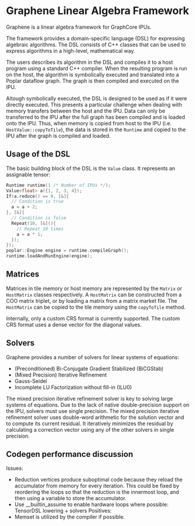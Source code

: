 # Graphene Linear Algebra Framework
Graphene is a linear algebra framework for GraphCore IPUs. 

The framework provides a domain-specific language (DSL) for expressing algebraic algorithms. The DSL consists of C++ classes that can be used to express algorithms in a high-level, mathematical way. 

The users describes its algorithm in the DSL and compiles it to a host program using a standard C++ compiler. When the resulting program is run on the host, the algorithm is symbolically executed and translated into a Poplar dataflow graph. The graph is then compiled and executed on the IPU.

Altough symbolically executed, the DSL is designed to be used as if it were directly executed. This presents a particular challenge when dealing with memory transfers between the host and the IPU. Data can only be transferred to the IPU after the full graph has been compiled and is loaded onto the IPU. Thus, when memory is copied from host to the IPU (i.e. `HostValue::copyToTile`), the data is stored in the `Runtime` and copied to the IPU after the graph is compiled and loaded.

## Usage of the DSL
The basic building block of the DSL is the `Value` class. It represents an assignable tensor:
```C++
Runtime runtime(1 /* Number of IPUs */);
Value<float> a({1, 2, 3, 4});
If(a.reduce() == 0, [&]{
  // Condition is true
  a = a + 2;
}, [&]{
  // Condition is false
  Repeat(10, [&](){
    // Repeat 10 times
    a = a * 1;
  });
});
poplar::Engine engine = runtime.compileGraph();
runtime.loadAndRunEngine(engine);
```

## Matrices
Matrices in tile memory or host memory are represented by the `Matrix` or `HostMatrix` classes respectively. A `HostMatrix` can be constructed from a COO matrix triplet, or by loading a matrix from a matrix market file. The `HostMatrix` can be copied to the tile memory using the `copyToTile` method.
 
Internally, only a custom CRS format is currently supported. The custom CRS format uses a dense vector for the diagonal values.

## Solvers
Graphene provides a number of solvers for linear systems of equations:
- (Preconditioned) Bi-Conjugate Gradient Stabilized (BiCGStab)
- (Mixed Precision) Iterative Refinement
- Gauss-Seidel
- Incomplete LU Factorization without fill-in (ILU0)

The mixed precision iterative refinement solver is key to solving large systems of equations. Due to the lack of native double-precision support on the IPU, solvers must use single precision. The mixed precision iterative refinement solver uses double-word arithmetic for the solution vector and to compute its current residual. It iteratively minimizes the residual by calculating a correction vector using any of the other solvers in single precision.

## Codegen performance discussion
Issues:
- Reduction vertices produce suboptimal code because they reload the accumulator from memory for every iteration. This could be fixed by reordering the loops so that the reduction is the innermost loop, and then using a variable to store the accumulator.
- Use __builtin_assume to enable hardware loops where possible: TensorDSL lowering + solvers
Positives:
- Memset is utilized by the compiler if possible.